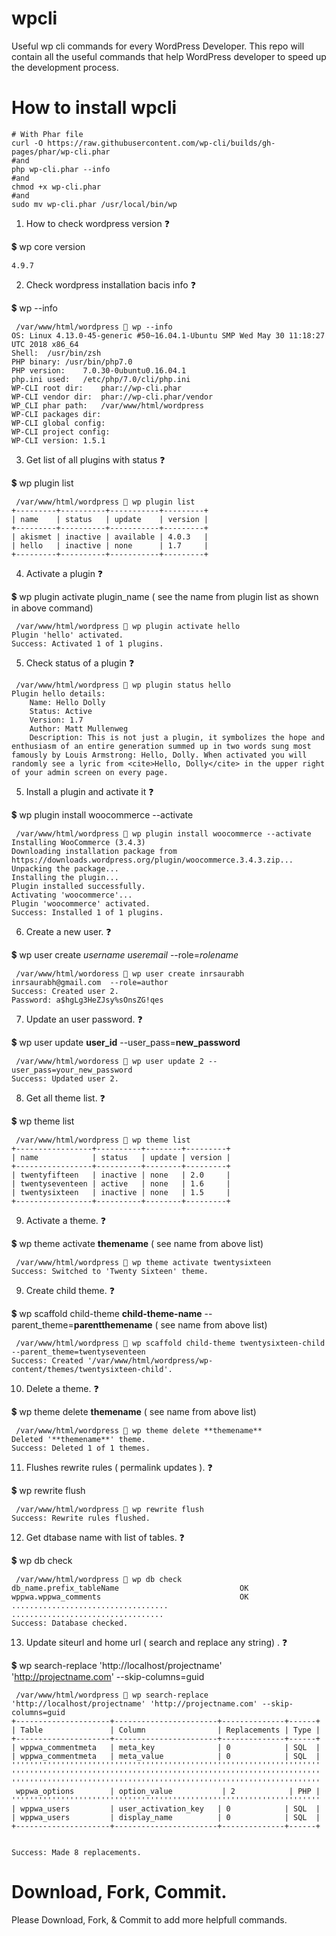 # wpcli
Useful wp cli commands for every WordPress Developer. This repo will contain all the useful commands that help WordPress developer to speed up the development process.

# How to install wpcli
```
# With Phar file
curl -O https://raw.githubusercontent.com/wp-cli/builds/gh-pages/phar/wp-cli.phar
#and 
php wp-cli.phar --info
#and
chmod +x wp-cli.phar
#and
sudo mv wp-cli.phar /usr/local/bin/wp
```

1. How to check wordpress version :question:

:heavy_dollar_sign: wp core version
```
4.9.7
```
2. Check wordpress installation bacis info :question:

:heavy_dollar_sign: wp --info 
```
 /var/www/html/wordpress  wp --info      
OS:	Linux 4.13.0-45-generic #50~16.04.1-Ubuntu SMP Wed May 30 11:18:27 UTC 2018 x86_64
Shell:	/usr/bin/zsh
PHP binary:	/usr/bin/php7.0
PHP version:	7.0.30-0ubuntu0.16.04.1
php.ini used:	/etc/php/7.0/cli/php.ini
WP-CLI root dir:	phar://wp-cli.phar
WP-CLI vendor dir:	phar://wp-cli.phar/vendor
WP_CLI phar path:	/var/www/html/wordpress
WP-CLI packages dir:	
WP-CLI global config:	
WP-CLI project config:	
WP-CLI version:	1.5.1
```

3. Get list of all plugins with status :question:

:heavy_dollar_sign: wp plugin list
```
 /var/www/html/wordpress  wp plugin list
+---------+----------+-----------+---------+
| name    | status   | update    | version |
+---------+----------+-----------+---------+
| akismet | inactive | available | 4.0.3   |
| hello   | inactive | none      | 1.7     |
+---------+----------+-----------+---------+
```

4. Activate a plugin  :question:

:heavy_dollar_sign: wp plugin activate plugin_name ( see the name from plugin list as shown in above command)
```
 /var/www/html/wordpress  wp plugin activate hello
Plugin 'hello' activated.
Success: Activated 1 of 1 plugins.
```

5. Check status of a plugin  :question:
```
 /var/www/html/wordpress  wp plugin status hello
Plugin hello details:
    Name: Hello Dolly
    Status: Active
    Version: 1.7
    Author: Matt Mullenweg
    Description: This is not just a plugin, it symbolizes the hope and enthusiasm of an entire generation summed up in two words sung most famously by Louis Armstrong: Hello, Dolly. When activated you will randomly see a lyric from <cite>Hello, Dolly</cite> in the upper right of your admin screen on every page.

```


5. Install a plugin and activate it :question:

:heavy_dollar_sign: wp plugin install woocommerce --activate
```
 /var/www/html/wordpress  wp plugin install woocommerce --activate
Installing WooCommerce (3.4.3)
Downloading installation package from https://downloads.wordpress.org/plugin/woocommerce.3.4.3.zip...
Unpacking the package...
Installing the plugin...
Plugin installed successfully.
Activating 'woocommerce'...
Plugin 'woocommerce' activated.
Success: Installed 1 of 1 plugins.
```

6. Create a new user. :question:

:heavy_dollar_sign: wp user create *username* *useremail*  --role=*rolename*
```
 /var/www/html/wordoress  wp user create inrsaurabh inrsaurabh@gmail.com  --role=author
Success: Created user 2.
Password: a$hgLg3HeZJsy%sOnsZG!qes

```

7. Update an user password. :question:

:heavy_dollar_sign: wp user update **user_id**  --user_pass=**new_password**
```
 /var/www/html/wordoress  wp user update 2 --user_pass=your_new_password
Success: Updated user 2.

```

8. Get all theme list. :question:

:heavy_dollar_sign: wp theme list
```
 /var/www/html/wordpress  wp theme list
+-----------------+----------+--------+---------+
| name            | status   | update | version |
+-----------------+----------+--------+---------+
| twentyfifteen   | inactive | none   | 2.0     |
| twentyseventeen | active   | none   | 1.6     |
| twentysixteen   | inactive | none   | 1.5     |
+-----------------+----------+--------+---------+

```

9. Activate a theme. :question:

:heavy_dollar_sign: wp theme activate **themename** ( see name from above list)
```
 /var/www/html/wordpress  wp theme activate twentysixteen
Success: Switched to 'Twenty Sixteen' theme.

```

9. Create child theme. :question:

:heavy_dollar_sign: wp scaffold child-theme **child-theme-name** --parent_theme=**parentthemename** ( see name from above list)
```
 /var/www/html/wordpress  wp scaffold child-theme twentysixteen-child --parent_theme=twentyseventeen
Success: Created '/var/www/html/wordpress/wp-content/themes/twentysixteen-child'.

```

10. Delete a theme. :question:

:heavy_dollar_sign: wp theme delete **themename** ( see name from above list)
```
 /var/www/html/wordpress  wp theme delete **themename**
Deleted '**themename**' theme.
Success: Deleted 1 of 1 themes.
```
11. Flushes rewrite rules ( permalink updates ). :question:

:heavy_dollar_sign: wp rewrite flush
```
 /var/www/html/wordpress  wp rewrite flush
Success: Rewrite rules flushed.
```

12. Get dtabase name with list of tables. :question:

:heavy_dollar_sign: wp db check 
```
 /var/www/html/wordpress  wp db check 
db_name.prefix_tableName                           OK
wppwa.wppwa_comments                               OK
...................................
..................................
Success: Database checked.
```

13. Update siteurl and home url ( search and replace any string) . :question:

:heavy_dollar_sign: wp search-replace 'http://localhost/projectname' 'http://projectname.com' --skip-columns=guid 
```
 /var/www/html/wordpress  wp search-replace 'http://localhost/projectname' 'http://projectname.com' --skip-columns=guid 
+---------------------+-----------------------+--------------+------+
| Table               | Column                | Replacements | Type |
+---------------------+-----------------------+--------------+------+
| wppwa_commentmeta   | meta_key              | 0            | SQL  |
| wppwa_commentmeta   | meta_value            | 0            | SQL  |
'''''''''''''''''''''''''''''''''''''''''''''''''''''''''''''''''''''
'''''''''''''''''''''''''''''''''''''''''''''''''''''''''''''''''''''
'''''''''''''''''''''''''''''''''''''''''''''''''''''''''''''''''''''
 wppwa_options        | option_value           | 2            | PHP |
'''''''''''''''''''''''''''''''''''''''''''''''''''''''''''''''''''''
| wppwa_users         | user_activation_key   | 0            | SQL  |
| wppwa_users         | display_name          | 0            | SQL  |
+---------------------+-----------------------+--------------+------+


Success: Made 8 replacements.
```

# Download, Fork, Commit.

Please Download, Fork, & Commit to add more helpfull commands.
